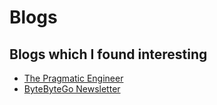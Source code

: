 # Blogs

## Blogs which I found interesting

- [The Pragmatic Engineer](https://blog.pragmaticengineer.com/)
- [ByteByteGo Newsletter](https://blog.bytebytego.com/)